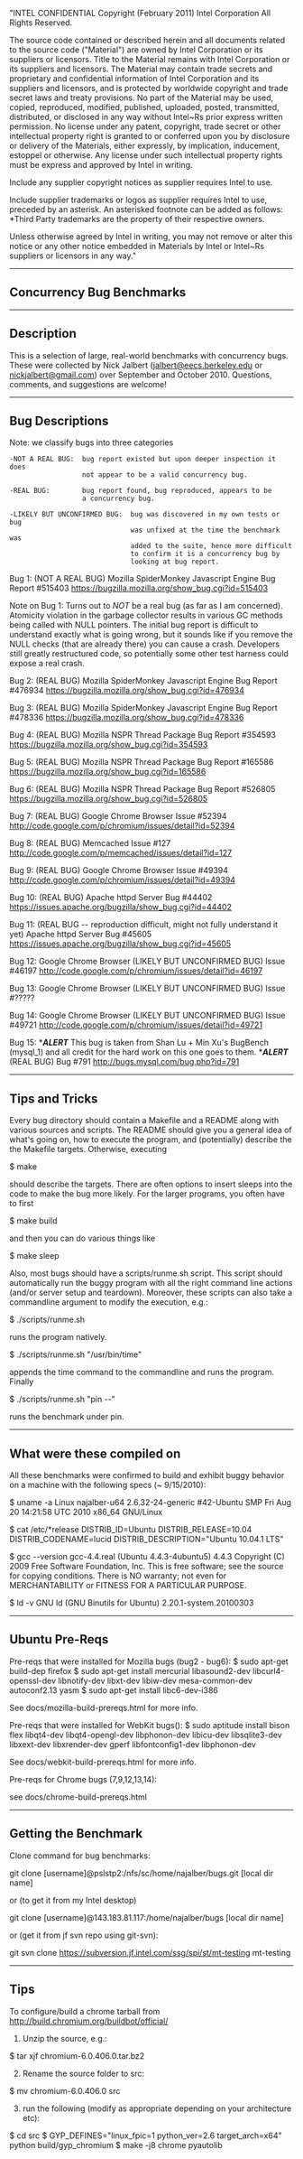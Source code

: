  "INTEL CONFIDENTIAL
 Copyright (February 2011) Intel Corporation All Rights Reserved.
 
 The source code contained or described herein and all documents
 related to the source code ("Material") are owned by Intel Corporation
 or its suppliers or licensors. Title to the Material remains with
 Intel Corporation or its suppliers and licensors. The Material may
 contain trade secrets and proprietary and confidential information of
 Intel Corporation and its suppliers and licensors, and is protected by
 worldwide copyright and trade secret laws and treaty provisions. No
 part of the Material may be used, copied, reproduced, modified,
 published, uploaded, posted, transmitted, distributed, or disclosed in
 any way without Intel~Rs prior express written permission.  No
 license under any patent, copyright, trade secret or other
 intellectual property right is granted to or conferred upon you by
 disclosure or delivery of the Materials, either expressly, by
 implication, inducement, estoppel or otherwise. Any license under such
 intellectual property rights must be express and approved by Intel in
 writing.
 
 Include any supplier copyright notices as supplier requires Intel to use.
 
 Include supplier trademarks or logos as supplier requires Intel to
 use, preceded by an asterisk. An asterisked footnote can be added as
 follows: *Third Party trademarks are the property of their respective
 owners.
 
 Unless otherwise agreed by Intel in writing, you may not remove or
 alter this notice or any other notice embedded in Materials by Intel
 or Intel~Rs suppliers or licensors in any way."


------------------------------
Concurrency Bug Benchmarks
------------------------------

------------------------------
Description
------------------------------

This is a selection of large, real-world benchmarks with concurrency bugs.
These were collected by Nick Jalbert (jalbert@eecs.berkeley.edu or
nickjalbert@gmail.com) over September and October 2010.  Questions, comments,
and suggestions are welcome!

------------------------------
Bug Descriptions
------------------------------

Note: we classify bugs into three categories 
    
    -NOT A REAL BUG:  bug report existed but upon deeper inspection it does
                      not appear to be a valid concurrency bug.

    -REAL BUG:        bug report found, bug reproduced, appears to be 
                      a concurrency bug.

    -LIKELY BUT UNCONFIRMED BUG:  bug was discovered in my own tests or bug 
                                  was unfixed at the time the benchmark was 
                                  added to the suite, hence more difficult 
                                  to confirm it is a concurrency bug by 
                                  looking at bug report.

Bug 1:
(NOT A REAL BUG)
Mozilla SpiderMonkey Javascript Engine
Bug Report #515403
https://bugzilla.mozilla.org/show_bug.cgi?id=515403 

Note on Bug 1: Turns out to *NOT* be a real bug (as far as I am concerned).
Atomicity violation in the garbage collector results in various GC methods
being called with NULL pointers.  The initial bug report is difficult to
understand exactly what is going wrong, but it sounds like if you remove the
NULL checks (that are already there) you can cause a crash.  Developers still
greatly restructured code, so potentially some other test harness could expose
a real crash.

Bug 2:
(REAL BUG)
Mozilla SpiderMonkey Javascript Engine
Bug Report #476934
https://bugzilla.mozilla.org/show_bug.cgi?id=476934

Bug 3:
(REAL BUG)
Mozilla SpiderMonkey Javascript Engine
Bug Report #478336
https://bugzilla.mozilla.org/show_bug.cgi?id=478336

Bug 4:
(REAL BUG)
Mozilla NSPR Thread Package 
Bug Report #354593
https://bugzilla.mozilla.org/show_bug.cgi?id=354593

Bug 5:
(REAL BUG)
Mozilla NSPR Thread Package 
Bug Report #165586
https://bugzilla.mozilla.org/show_bug.cgi?id=165586

Bug 6:
(REAL BUG)
Mozilla NSPR Thread Package 
Bug Report #526805
https://bugzilla.mozilla.org/show_bug.cgi?id=526805

Bug 7:
(REAL BUG)
Google Chrome Browser
Issue #52394
http://code.google.com/p/chromium/issues/detail?id=52394

Bug 8:
(REAL BUG)
Memcached
Issue #127
http://code.google.com/p/memcached/issues/detail?id=127

Bug 9:
(REAL BUG)
Google Chrome Browser
Issue #49394
http://code.google.com/p/chromium/issues/detail?id=49394

Bug 10:
(REAL BUG)
Apache httpd Server
Bug #44402
https://issues.apache.org/bugzilla/show_bug.cgi?id=44402

Bug 11:
(REAL BUG -- reproduction difficult, might not fully understand it yet)
Apache httpd Server
Bug #45605
https://issues.apache.org/bugzilla/show_bug.cgi?id=45605

Bug 12:
Google Chrome Browser
(LIKELY BUT UNCONFIRMED BUG)
Issue #46197
http://code.google.com/p/chromium/issues/detail?id=46197

Bug 13:
Google Chrome Browser
(LIKELY BUT UNCONFIRMED BUG)
Issue #?????
<no link yet>

Bug 14:
Google Chrome Browser
(LIKELY BUT UNCONFIRMED BUG)
Issue #49721
http://code.google.com/p/chromium/issues/detail?id=49721

Bug 15:
******ALERT***** 
This bug is taken from Shan Lu + Min Xu's BugBench (mysql_1) and all
credit for the hard work on this one goes to them.
******ALERT***** 
(REAL BUG)
Bug #791
http://bugs.mysql.com/bug.php?id=791

------------------------------
Tips and Tricks
------------------------------

Every bug directory should contain a Makefile and a README along with various
sources and scripts.  The README should give you a general idea of what's going
on, how to execute the program, and (potentially) describe the the Makefile
targets.  Otherwise, executing

$ make

should describe the targets. There are often options to insert sleeps into the
code to make the bug more likely.  For the larger programs, you often have to
first

$ make build

and then you can do various things like

$ make sleep

Also, most bugs should have a scripts/runme.sh script.  This script should
automatically run the buggy program with all the right command line actions
(and/or server setup and teardown).  Moreover, these scripts can also take a
commandline argument to modify the execution, e.g.:

$ ./scripts/runme.sh  

runs the program natively.  

$ ./scripts/runme.sh  "/usr/bin/time"

appends the time command to the commandline and runs the program.  Finally

$ ./scripts/runme.sh  "pin --" 

runs the benchmark under pin.

------------------------------
What were these compiled on
------------------------------

All these benchmarks were confirmed to build and exhibit buggy behavior on a
machine with the following specs (~ 9/15/2010):

$ uname -a
Linux najalber-u64 2.6.32-24-generic #42-Ubuntu SMP Fri Aug 20 14:21:58 UTC 2010 x86_64 GNU/Linux

$ cat /etc/*release
DISTRIB_ID=Ubuntu
DISTRIB_RELEASE=10.04
DISTRIB_CODENAME=lucid
DISTRIB_DESCRIPTION="Ubuntu 10.04.1 LTS"

$ gcc --version
gcc-4.4.real (Ubuntu 4.4.3-4ubuntu5) 4.4.3
Copyright (C) 2009 Free Software Foundation, Inc.
This is free software; see the source for copying conditions.  There is NO
warranty; not even for MERCHANTABILITY or FITNESS FOR A PARTICULAR PURPOSE.

$ ld -v
GNU ld (GNU Binutils for Ubuntu) 2.20.1-system.20100303

------------------------------
Ubuntu Pre-Reqs
------------------------------

Pre-reqs that were installed for Mozilla bugs (bug2 - bug6):
$ sudo apt-get build-dep firefox
$ sudo apt-get install mercurial libasound2-dev libcurl4-openssl-dev libnotify-dev libxt-dev libiw-dev mesa-common-dev autoconf2.13 yasm
$ sudo apt-get install libc6-dev-i386

See docs/mozilla-build-prereqs.html for more info.


Pre-reqs that were installed for WebKit bugs():
$ sudo aptitude install bison flex libqt4-dev libqt4-opengl-dev libphonon-dev libicu-dev libsqlite3-dev libxext-dev libxrender-dev gperf libfontconfig1-dev libphonon-dev 

See docs/webkit-build-prereqs.html for more info.

Pre-reqs for Chrome bugs (7,9,12,13,14):

see docs/chrome-build-prereqs.html

------------------------------
Getting the Benchmark
------------------------------

Clone command for bug benchmarks:

git clone [username]@pslstp2:/nfs/sc/home/najalber/bugs.git [local dir name]

or (to get it from my Intel desktop)

git clone [username]@143.183.81.117:/home/najalber/bugs [local dir name]

or (get it from jf svn repo using git-svn):

git svn clone https://subversion.jf.intel.com/ssg/spi/st/mt-testing mt-testing

------------------------------
Tips
------------------------------

To configure/build a chrome tarball from
http://build.chromium.org/buildbot/official/ 

1) Unzip the source, e.g.:

$ tar xjf chromium-6.0.406.0.tar.bz2

2) Rename the source folder to src:

$ mv chromium-6.0.406.0 src

3) run the following (modify as
appropriate depending on your architecture etc):

$ cd src
$ GYP_DEFINES="linux_fpic=1 python_ver=2.6 target_arch=x64" python build/gyp_chromium
$ make -j8 chrome pyautolib
